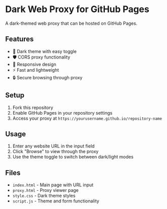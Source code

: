 # Dark Web Proxy for GitHub Pages

A dark-themed web proxy that can be hosted on GitHub Pages.

## Features

- 🌙 Dark theme with easy toggle
- 🛡️ CORS proxy functionality
- 📱 Responsive design
- ⚡ Fast and lightweight
- 🔒 Secure browsing through proxy

## Setup

1. Fork this repository
2. Enable GitHub Pages in your repository settings
3. Access your proxy at `https://yourusername.github.io/repository-name`

## Usage

1. Enter any website URL in the input field
2. Click "Browse" to view through the proxy
3. Use the theme toggle to switch between dark/light modes

## Files

- `index.html` - Main page with URL input
- `proxy.html` - Proxy viewer page
- `style.css` - Dark theme styles
- `script.js` - Theme and form functionality
